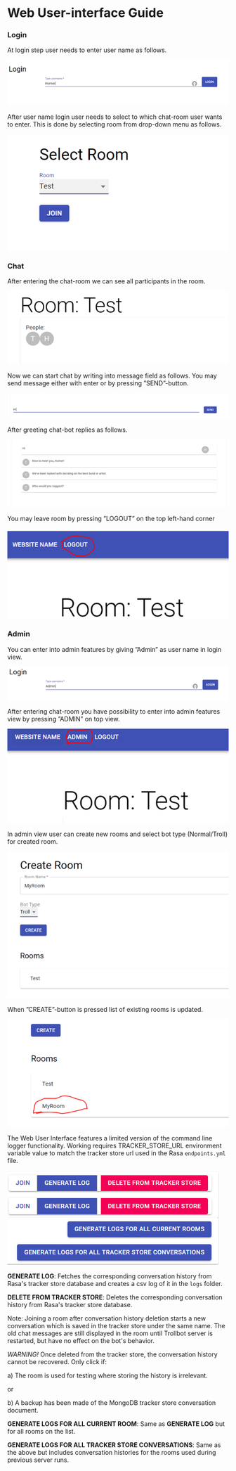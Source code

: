 # Web User-interface Guide

### Login

At login step user needs to enter user name as follows.

![](images/loginview.png)

After user name login user needs to select to which chat-room user wants to enter. This is done by selecting room from drop-down menu as follows.

![](images/selectroom.png)

### Chat

After entering the chat-room we can see all participants in the room.

![](images/roomview.png)

Now we can start chat by writing into message field as follows. You may send message either with enter or by pressing ”SEND”-button.

![](images/sendmessage.png)

After greeting chat-bot replies as follows.

![](images/chatview.png)

You may leave room by pressing ”LOGOUT” on the top left-hand corner

![](images/logout.png)

### Admin

You can enter into admin features by giving ”Admin” as user name in login view.

![](images/adminlogin.png)

After entering chat-room you have possibility to enter into admin features view by pressing ”ADMIN” on top view.

![](images/adminlink.png)

In admin view user can create new rooms and select bot type (Normal/Troll) for created room.

![](images/createroom.png)

When ”CREATE”-button is pressed list of existing rooms is updated.

![](images/roomlist.png)

The Web User Interface features a limited version of the command line logger functionality. Working requires TRACKER_STORE_URL environment variable value to match the tracker store url used in the Rasa `endpoints.yml` file.

![Web GUI log buttons](images/gui_log_buttons.png)

**GENERATE LOG**: Fetches the corresponding conversation history from Rasa's tracker store database and creates a csv log of it in the `logs` folder.

**DELETE FROM TRACKER STORE**: Deletes the corresponding conversation history from Rasa's tracker store database. 

Note: Joining a room after conversation history deletion starts a new conversation which is saved in the tracker store under the same name. The old chat messages are still displayed in the room until Trollbot server is restarted, but have no effect on the bot's behavior.

*WARNING!* Once deleted from the tracker store, the conversation history cannot be recovered. Only click if:

a) The room is used for testing where storing the history is irrelevant.

or

b) A backup has been made of the MongoDB tracker store conversation document.

**GENERATE LOGS FOR ALL CURRENT ROOM**: Same as **GENERATE LOG** but for all rooms on the list.

**GENERATE LOGS FOR ALL TRACKER STORE CONVERSATIONS**: Same as the above but includes conversation histories for the rooms used during previous server runs. 
